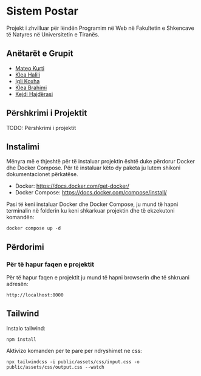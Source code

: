 # Sistem Postar
Projekt i zhvilluar për lëndën Programim në Web në Fakultetin e Shkencave të Natyres në Universitetin e Tiranës.

## Anëtarët e Grupit

- [Mateo Kurti](https://www.linkedin.com/in/mateokurti/)
- [Klea Halili]()
- [Igli Koxha]()
- [Klea Brahimi]()
- [Kejdi Hajdërasi]()

## Përshkrimi i Projektit

TODO: Përshkrimi i projektit

## Instalimi
Mënyra më e thjeshtë për të instaluar projektin është duke përdorur Docker dhe Docker Compose. Për të instaluar këto dy paketa ju lutem shikoni dokumentacionet përkatëse.
- Docker: https://docs.docker.com/get-docker/
- Docker Compose: https://docs.docker.com/compose/install/

Pasi të keni instaluar Docker dhe Docker Compose, ju mund të hapni terminalin në folderin ku keni shkarkuar projektin dhe të ekzekutoni komandën:
```
docker compose up -d
```

## Përdorimi

### Për të hapur faqen e projektit
Për të hapur faqen e projektit ju mund të hapni browserin dhe të shkruani adresën:
```
http://localhost:8000
```

## Tailwind

Instalo tailwind:

```
npm install
```

Aktivizo komanden per te pare per ndryshimet ne css:
```
npx tailwindcss -i public/assets/css/input.css -o public/assets/css/output.css --watch
```

